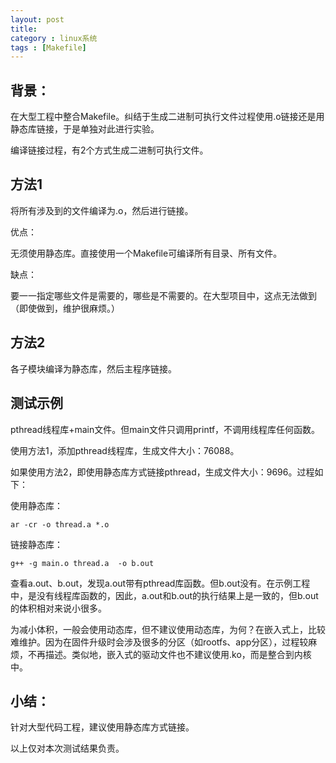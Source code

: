```yaml
---
layout: post
title: 
category : linux系统
tags : [Makefile]
---
```

## 背景：
在大型工程中整合Makefile。纠结于生成二进制可执行文件过程使用.o链接还是用静态库链接，于是单独对此进行实验。
<!-- more -->

编译链接过程，有2个方式生成二进制可执行文件。

## 方法1
将所有涉及到的文件编译为.o，然后进行链接。

优点：

无须使用静态库。直接使用一个Makefile可编译所有目录、所有文件。

缺点：

要一一指定哪些文件是需要的，哪些是不需要的。在大型项目中，这点无法做到（即使做到，维护很麻烦。）

## 方法2
各子模块编译为静态库，然后主程序链接。

## 测试示例

pthread线程库+main文件。但main文件只调用printf，不调用线程库任何函数。

使用方法1，添加pthread线程库，生成文件大小：76088。

如果使用方法2，即使用静态库方式链接pthread，生成文件大小：9696。过程如下：

使用静态库：
```
ar -cr -o thread.a *.o
```
链接静态库：
```
g++ -g main.o thread.a  -o b.out
```

查看a.out、b.out，发现a.out带有pthread库函数。但b.out没有。在示例工程中，是没有线程库函数的，因此，a.out和b.out的执行结果上是一致的，但b.out的体积相对来说小很多。

为减小体积，一般会使用动态库，但不建议使用动态库，为何？在嵌入式上，比较难维护。因为在固件升级时会涉及很多的分区（如rootfs、app分区），过程较麻烦，不再描述。类似地，嵌入式的驱动文件也不建议使用.ko，而是整合到内核中。

## 小结：
针对大型代码工程，建议使用静态库方式链接。

以上仅对本次测试结果负责。
